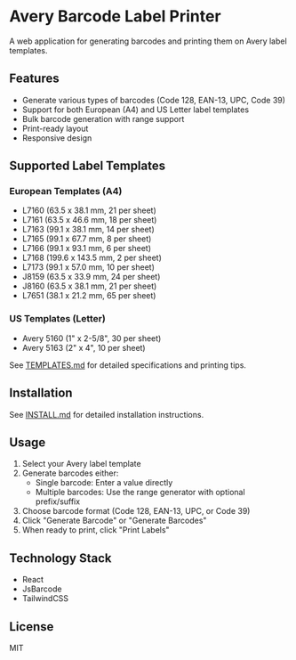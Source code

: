 # Avery Barcode Label Printer

A web application for generating barcodes and printing them on Avery label templates.

## Features

- Generate various types of barcodes (Code 128, EAN-13, UPC, Code 39)
- Support for both European (A4) and US Letter label templates
- Bulk barcode generation with range support
- Print-ready layout
- Responsive design

## Supported Label Templates

### European Templates (A4)
- L7160 (63.5 x 38.1 mm, 21 per sheet)
- L7161 (63.5 x 46.6 mm, 18 per sheet)
- L7163 (99.1 x 38.1 mm, 14 per sheet)
- L7165 (99.1 x 67.7 mm, 8 per sheet)
- L7166 (99.1 x 93.1 mm, 6 per sheet)
- L7168 (199.6 x 143.5 mm, 2 per sheet)
- L7173 (99.1 x 57.0 mm, 10 per sheet)
- J8159 (63.5 x 33.9 mm, 24 per sheet)
- J8160 (63.5 x 38.1 mm, 21 per sheet)
- L7651 (38.1 x 21.2 mm, 65 per sheet)

### US Templates (Letter)
- Avery 5160 (1" x 2-5/8", 30 per sheet)
- Avery 5163 (2" x 4", 10 per sheet)

See [TEMPLATES.md](TEMPLATES.md) for detailed specifications and printing tips.

## Installation

See [INSTALL.md](INSTALL.md) for detailed installation instructions.

## Usage

1. Select your Avery label template
2. Generate barcodes either:
   - Single barcode: Enter a value directly
   - Multiple barcodes: Use the range generator with optional prefix/suffix
3. Choose barcode format (Code 128, EAN-13, UPC, or Code 39)
4. Click "Generate Barcode" or "Generate Barcodes"
5. When ready to print, click "Print Labels"

## Technology Stack

- React
- JsBarcode
- TailwindCSS

## License

MIT